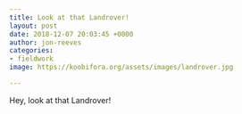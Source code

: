 ```yaml
---
title: Look at that Landrover!
layout: post
date: 2018-12-07 20:03:45 +0000
author: jon-reeves
categories:
- fieldwork
image: https://koobifora.org/assets/images/landrover.jpg

---
```

Hey, look at that Landrover!